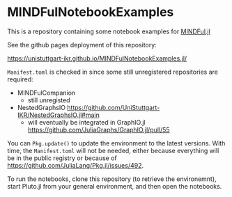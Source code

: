 # MINDFulNotebookExamples

This is a repository containing some notebook examples for [MINDFul.jl](https://github.com/UniStuttgart-IKR/MINDFul.jl)

See the github pages deployment of this repository:

https://unistuttgart-ikr.github.io/MINDFulNotebookExamples.jl/

`Manifest.toml` is checked in since some still unregistered repositories are required:
- MINDFulCompanion
  - still unregisted 
- NestedGraphsIO https://github.com/UniStuttgart-IKR/NestedGraphsIO.jl#main
  - will eventually be integrated in GraphIO.jl https://github.com/JuliaGraphs/GraphIO.jl/pull/55

You can `Pkg.update()` to update the environment to the latest versions.
With time, the `Manifest.toml` will not be needed, either because everything will be in the public registry or because of https://github.com/JuliaLang/Pkg.jl/issues/492.

To run the notebooks, clone this repository (to retrieve the environemnt), start Pluto.jl from your general environment, and then open the notebooks.
